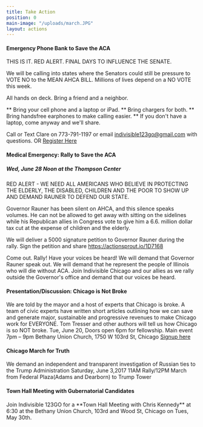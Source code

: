 ```yaml
---
title: Take Action
position: 0
main-image: "/uploads/march.JPG"
layout: actions
---
```


<H4>Emergency Phone Bank to Save the ACA</H4>
THIS IS IT. RED ALERT. FINAL DAYS TO INFLUENCE THE SENATE.

We will be calling into states where the Senators could still be pressure to VOTE NO to the MEAN AHCA BILL. Millions of lives depend on a NO VOTE this week.

All hands on deck. Bring a friend and a neighbor.

** Bring your cell phone and a laptop or iPad.
** Bring chargers for both.
** Bring handsfree earphones to make calling easier.
** If you don't have a laptop, come anyway and we'll share.

Call or Text Clare on 773-791-1197 or email indivisible123go@gmail.com with questions.  OR [Register Here
](http://https://www.facebook.com/events/1977750405780227/?acontext=%7B%22source%22%3A4%2C%22action_history%22%3A%22null%22%7D&source=4&action_history=null)
<h4>Medical Emergency: Rally to Save the ACA</h4>
<h5>Wed, June 28 Noon at the Thompson Center</h5>
RED ALERT - WE NEED ALL AMERICANS WHO BELIEVE IN PROTECTING THE ELDERLY, THE DISABLED, CHILDREN AND THE POOR TO SHOW UP AND DEMAND RAUNER TO DEFEND OUR STATE.

Governor Rauner has been silent on AHCA, and this silence speaks volumes. He can not be allowed to get away with sitting on the sidelines while his Republican allies in Congress vote to give him a 6.6. million dollar tax cut at the expense of children and the elderly.

We will deliver a 5000 signature petition to Governor Rauner during the rally. Sign the petition and share https://actionsprout.io/1D7168

Come out. Rally! Have your voices be heard! We will demand that Governor Rauner speak out. We will demand that he represent the people of Illinois who will die without ACA. Join Indivisible Chicago and our allies as we rally outside the Governor's office and demand that our voices be heard.


<h4>Presentation/Discussion: Chicago is Not Broke</h4>

We are told by the mayor and a host of experts that Chicago is broke.  A team of civic experts have written short articles outlining how we can save and generate major, sustainable and progressive revenues to make Chicago work for EVERYONE. Tom Tresser and other authors will tell us how Chicago is so NOT broke.  Tue, June 20, Doors open 6pm for fellowship. Main event 7pm – 9pm Bethany Union Church, 1750 W 103rd St, Chicago  [Signup here](https://actionnetwork.org/events/chicago-is-not-broke-meet-the-authors-get-organized-for-action)

<h4>Chicago March for Truth</h4>
We demand an independent and transparent investigation of Russian ties to the Trump Administration  Saturday, June 3,2017  11AM Rally/12PM March from Federal Plaza(Adams and Dearborn) to Trump Tower

<h4>Town Hall Meeting with Gubernatorial Candidates</h4>
Join Indivisible 123GO for a **Town Hall Meeting with Chris Kennedy** at 6:30 at the Bethany Union Church, 103rd and Wood St, Chicago on Tues, May 30th.
